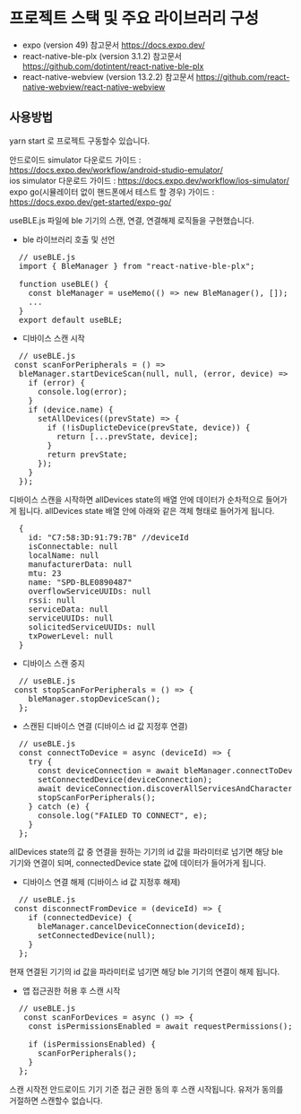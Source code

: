 
프로젝트 스택 및 주요 라이브러리 구성
=============

- expo (version 49) 참고문서 https://docs.expo.dev/
- react-native-ble-plx (version 3.1.2) 참고문서 https://github.com/dotintent/react-native-ble-plx
- react-native-webview (version 13.2.2) 참고문서 https://github.com/react-native-webview/react-native-webview



사용방법
-------------
yarn start 로 프로젝트 구동할수 있습니다.

안드로이드 simulator 다운로드 가이드 : https://docs.expo.dev/workflow/android-studio-emulator/<br/>
ios simulator 다운로드 가이드 : https://docs.expo.dev/workflow/ios-simulator/<br/>
expo go(시뮬레이터 없이 핸드폰에서 테스트 할 경우) 가이드 : https://docs.expo.dev/get-started/expo-go/

useBLE.js 파일에 ble 기기의 스캔, 연결, 연결해제 로직들을 구현했습니다.


- ble 라이브러리 호출 및 선언
<pre>
  // useBLE.js
  import { BleManager } from "react-native-ble-plx";

  function useBLE() {
    const bleManager = useMemo(() => new BleManager(), []);
    ...
  }
  export default useBLE;
</pre>
  

- 디바이스 스캔 시작
<pre>
  // useBLE.js
 const scanForPeripherals = () =>
  bleManager.startDeviceScan(null, null, (error, device) => {
    if (error) {
      console.log(error);
    }
    if (device.name) {
      setAllDevices((prevState) => {
        if (!isDuplicteDevice(prevState, device)) {
          return [...prevState, device];
        }
        return prevState;
      });
    }
  });  
</pre>
디바이스 스캔을 시작하면 allDevices state의 배열 안에 데이터가 순차적으로 들어가게 됩니다.
allDevices state 배열 안에 아래와 같은 객체 형태로 들어가게 됩니다.
<pre>
  {
    id: "C7:58:3D:91:79:7B" //deviceId
    isConnectable: null
    localName: null
    manufacturerData: null
    mtu: 23
    name: "SPD-BLE0890487"
    overflowServiceUUIDs: null
    rssi: null
    serviceData: null
    serviceUUIDs: null
    solicitedServiceUUIDs: null
    txPowerLevel: null
  }
</pre>


- 디바이스 스캔 중지
<pre>
  // useBLE.js
 const stopScanForPeripherals = () => {
    bleManager.stopDeviceScan();
  };  
</pre>



- 스캔된 디바이스 연결 (디바이스 id 값 지정후 연결)
<pre>
  // useBLE.js
  const connectToDevice = async (deviceId) => {
    try {
      const deviceConnection = await bleManager.connectToDevice(deviceId);
      setConnectedDevice(deviceConnection);
      await deviceConnection.discoverAllServicesAndCharacteristics();
      stopScanForPeripherals();
    } catch (e) {
      console.log("FAILED TO CONNECT", e);
    }
  };
</pre>
allDevices state의 값 중 연결을 원하는 기기의 id 값을 파라미터로 넘기면 해당 ble 기기와 연결이 되며, connectedDevice state 값에 데이터가 들어가게 됩니다.


- 디바이스 연결 해제 (디바이스 id 값 지정후 해제)
<pre>
  // useBLE.js
 const disconnectFromDevice = (deviceId) => {
    if (connectedDevice) {
      bleManager.cancelDeviceConnection(deviceId);
      setConnectedDevice(null);
    }
  };
</pre>
현재 연결된 기기의 id 값을 파라미터로 넘기면 해당 ble 기기의 연결이 해제 됩니다.


- 앱 접근권한 허용 후 스캔 시작
<pre>
  // useBLE.js
   const scanForDevices = async () => {
    const isPermissionsEnabled = await requestPermissions();

    if (isPermissionsEnabled) {
      scanForPeripherals();
    }
  };
</pre>
스캔 시작전 안드로이드 기기 기준 접근 권한 동의 후 스캔 시작됩니다. 유저가 동의를 거절하면 스캔할수 없습니다.
